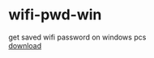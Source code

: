 # wifi-pwd-win
get saved wifi password on windows pcs
<br> <a href="https://github.com/DoingDog/wifi-pwd-win/raw/main/wfpw.bat">download</a>
